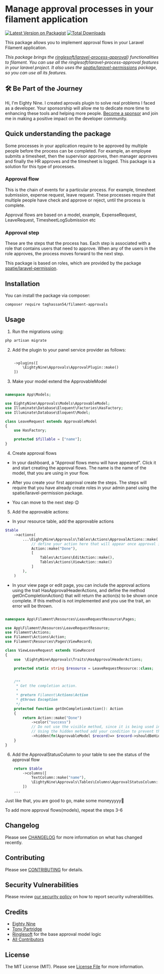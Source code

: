 # Manage approval processes in your filament application

[![Latest Version on Packagist](https://img.shields.io/packagist/v/eightynine/filament-approvals.svg?style=flat-square)](https://packagist.org/packages/eightynine/filament-approvals)
[![Total Downloads](https://img.shields.io/packagist/dt/eightynine/filament-approvals.svg?style=flat-square)](https://packagist.org/packages/eightynine/filament-approvals)

This package allows you to implement approval flows in your Laravel Filament application.

_This package brings the [ringlesoft/laravel-process-approval](https://github.com/ringlesoft/laravel-process-approval)) functionalities to filament. You can use all the ringlesoft/laravel-process-approval features in your laravel project. It also uses the [spatie/laravel-permissions](https://github.com/spatie/laravel-permissions) package, so you can use all its features._

## 🛠️ Be Part of the Journey

Hi, I'm Eighty Nine. I created aprovals plugin to solve real problems I faced as a developer. Your sponsorship will allow me to dedicate more time to enhancing these tools and helping more people. [Become a sponsor](https://github.com/sponsors/eighty9nine) and join me in making a positive impact on the developer community.

## Quick understanding the package

Some processes in your application require to be approved by multiple people before the process can be completed. For example, an employee submits a timesheet, then the supervisor approves, then manager approves and finally the HR approves and the timesheet is logged.
This package is a solution for this type of processes.

### Approval flow

This is the chain of events for a particular process. For example, timesheet submission, expense request, leave request. These processes require that multiple people have check and approve or reject, until the process is complete.

Approval flows are based on a model, example, ExpenseRequest, LeaveRequest, TimesheetLogSubmission etc

### Approval step

These are the steps that the process has. Each step is associated with a role that contains users that need to approve. When any of the users in the role approves, the process moves forward to the next step.

This package is based on roles, which are provided by the package [spatie/laravel-permission](https://github.com/spatie/laravel-permission).

## Installation

You can install the package via composer:

```bash
composer require taghassan54/filament-approvals
```

## Usage

1. Run the migrations using:

```bash
php artisan migrate
```

2. Add the plugin to your panel service provider as follows:

```php

    ->plugins([
        \EightyNine\Approvals\ApprovalPlugin::make()
    ])
```

3. Make your model extend the ApprovableModel

```php

namespace App\Models;

use EightyNine\Approvals\Models\ApprovableModel;
use Illuminate\Database\Eloquent\Factories\HasFactory;
use Illuminate\Database\Eloquent\Model;

class LeaveRequest extends ApprovableModel
{
    use HasFactory;

    protected $fillable = ["name"];
}

```

4. Create approval flows
- In your dashboard, a "Approval flows menu will have appeared". Click it and start creating the approval flows. The name is the name of the model, that you are using in your flow.

- After you create your first approval create the steps. The steps will require that you have already create roles in your admin panel using the spatie/laravel-permission package.

- You can move to the next step 😉

5. Add the approvable actions:

- In your resource table, add the approvable actions

```php
$table
    ->actions(
        ...\EightyNine\Approvals\Tables\Actions\ApprovalActions::make(
            // define your action here that will appear once approval is completed
            Action::make("Done"),
            [
                Tables\Actions\EditAction::make(),
                Tables\Actions\ViewAction::make()
            ]
        ),
    )

```

- In your view page or edit page, you can include the approval actions using the trait HasApprovalHeaderActions, and define the method getOnCompletionAction() that will return the action(s) to be shown once complete. If this method is not implemented and you use the trait, an error will be thrown.

```php

namespace App\Filament\Resources\LeaveRequestResource\Pages;

use App\Filament\Resources\LeaveRequestResource;
use Filament\Actions;
use Filament\Actions\Action;
use Filament\Resources\Pages\ViewRecord;

class ViewLeaveRequest extends ViewRecord
{
    use  \EightyNine\Approvals\Traits\HasApprovalHeaderActions;

    protected static string $resource = LeaveRequestResource::class;


    /**
     * Get the completion action.
     *
     * @return Filament\Actions\Action
     * @throws Exception
     */
    protected function getOnCompletionAction(): Action
    {
        return Action::make("Done")
            ->color("success")
            // Do not use the visible method, since it is being used internally to show this action if the approval flow has been completed.
            // Using the hidden method add your condition to prevent the action from being performed more than once
            ->hidden(fn(ApprovableModel $record)=> $record->shouldBeHidden())
    }
}

```

6. Add the ApprovalStatusColumn to your table to see the status of the approval flow

```php
    return $table
        ->columns([
            TextColumn::make("name"),
            \EightyNine\Approvals\Tables\Columns\ApprovalStatusColumn::make("approvalStatus.status"),
        ])
    ...
```

Just like that, you are good to go, make some moneyyyyy🤑

To add more approval flows(models), repeat the steps 3-6

## Changelog

Please see [CHANGELOG](CHANGELOG.md) for more information on what has changed recently.

## Contributing

Please see [CONTRIBUTING](.github/CONTRIBUTING.md) for details.

## Security Vulnerabilities

Please review [our security policy](../../security/policy) on how to report security vulnerabilities.

## Credits

-   [Eighty Nine](https://github.com/eighty9nine)
-   [Tony Partridge](https://github.com/tonypartridge)
-   [Ringlesoft](https://github.com/ringlesoft/laravel-process-approval) for the base approval model logic
-   [All Contributors](../../contributors)

## License

The MIT License (MIT). Please see [License File](LICENSE.md) for more information.
